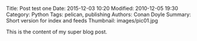 Title: Post test one
Date: 2015-12-03 10:20
Modified: 2010-12-05 19:30
Category: Python
Tags: pelican, publishing
Authors: Conan Doyle
Summary: Short version for index and feeds
Thumbnail: images/pic01.jpg

This is the content of my super blog post.